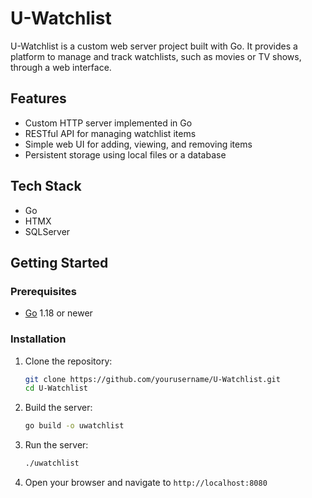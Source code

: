 # U-Watchlist

U-Watchlist is a custom web server project built with Go. It provides a platform to manage and track watchlists, such as movies or TV shows, through a web interface.

## Features

- Custom HTTP server implemented in Go
- RESTful API for managing watchlist items
- Simple web UI for adding, viewing, and removing items
- Persistent storage using local files or a database

## Tech Stack

- Go
- HTMX
- SQLServer

## Getting Started

### Prerequisites

- [Go](https://golang.org/dl/) 1.18 or newer

### Installation

1. Clone the repository:
    ```sh
    git clone https://github.com/yourusername/U-Watchlist.git
    cd U-Watchlist
    ```
2. Build the server:
    ```sh
    go build -o uwatchlist
    ```
3. Run the server:
    ```sh
    ./uwatchlist
    ```

4. Open your browser and navigate to `http://localhost:8080`
